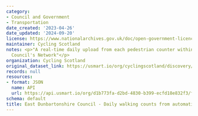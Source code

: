 ```yaml
---
category:
- Council and Government
- Transportation
date_created: '2023-04-26'
date_updated: '2024-09-20'
license: https://www.nationalarchives.gov.uk/doc/open-government-licence/version/3/
maintainer: Cycling Scotland
notes: <p>"A real-time daily upload from each pedestrian counter within East Dunbartonshire
  Council's Network"</p>
organization: Cycling Scotland
original_dataset_link: https://usmart.io/org/cyclingscotland/discovery/discovery-view-detail/a2d57136-36f0-4454-9308-3db87821cb35
records: null
resources:
- format: JSON
  name: API
  url: https://api.usmart.io/org/d1b773fa-d2bd-4830-b399-ecfd18e832f3/f1ca1304-bef5-4e3f-9fcc-d18f1b3aea43/1/urql
schema: default
title: East Dunbartonshire Council - Daily walking counts from automatic cycling counters
---
```

